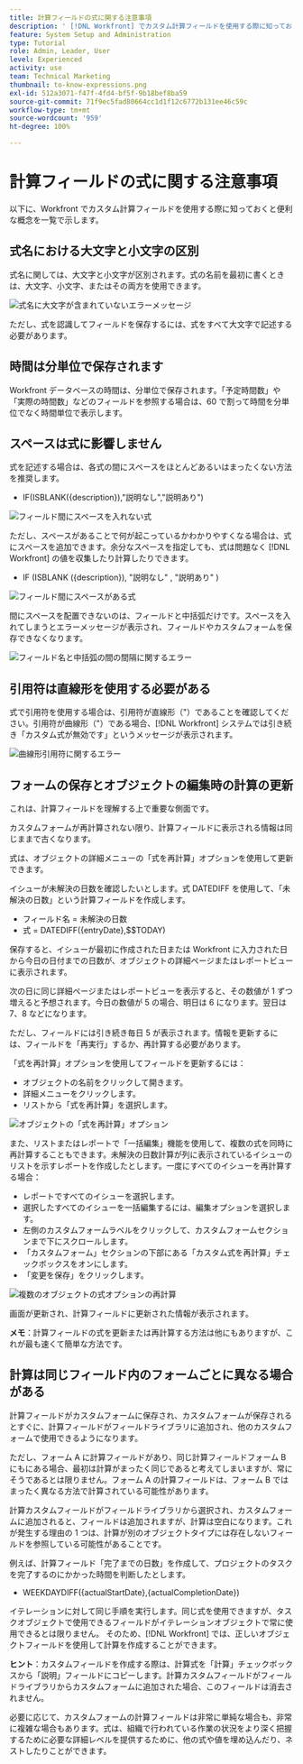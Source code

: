 ```yaml
---
title: 計算フィールドの式に関する注意事項
description: ' [!DNL Workfront] でカスタム計算フィールドを使用する際に知っておくと便利な概念を一覧で紹介します。'
feature: System Setup and Administration
type: Tutorial
role: Admin, Leader, User
level: Experienced
activity: use
team: Technical Marketing
thumbnail: to-know-expressions.png
exl-id: 512a3071-f47f-4fd4-bf5f-9b18bef8ba59
source-git-commit: 71f9ec5fad80664cc1d1f12c6772b131ee46c59c
workflow-type: tm+mt
source-wordcount: '959'
ht-degree: 100%

---
```


# 計算フィールドの式に関する注意事項

以下に、Workfront でカスタム計算フィールドを使用する際に知っておくと便利な概念を一覧で示します。

## 式名における大文字と小文字の区別

式名に関しては、大文字と小文字が区別されます。式の名前を最初に書くときは、大文字、小文字、またはその両方を使用できます。

![式名に大文字が含まれていないエラーメッセージ](assets/T2K01.png)

ただし、式を認識してフィールドを保存するには、式をすべて大文字で記述する必要があります。



## 時間は分単位で保存されます

Workfront データベースの時間は、分単位で保存されます。「予定時間数」や「実際の時間数」などのフィールドを参照する場合は、60 で割って時間を分単位でなく時間単位で表示します。

## スペースは式に影響しません

式を記述する場合は、各式の間にスペースをほとんどあるいはまったくない方法を推奨します。

* IF(ISBLANK({description}),&quot;説明なし&quot;,&quot;説明あり&quot;)

![フィールド間にスペースを入れない式](assets/T2K02.png)

ただし、スペースがあることで何が起こっているかわかりやすくなる場合は、式にスペースを追加できます。余分なスペースを指定しても、式は問題なく [!DNL Workfront] の値を収集したり計算したりできます。

* IF (ISBLANK ({description}), &quot;説明なし&quot; , &quot;説明あり&quot; )

![フィールド間にスペースがある式](assets/T2K03.png)

間にスペースを配置できないのは、フィールドと中括弧だけです。スペースを入れてしまうとエラーメッセージが表示され、フィールドやカスタムフォームを保存できなくなります。

![フィールド名と中括弧の間の間隔に関するエラー](assets/T2K04.png)

## 引用符は直線形を使用する必要がある

式で引用符を使用する場合は、引用符が直線形（&quot;）であることを確認してください。引用符が曲線形（&quot;）である場合、[!DNL Workfront] システムでは引き続き「カスタム式が無効です」というメッセージが表示されます。

![曲線形引用符に関するエラー](assets/T2K05.png)

## フォームの保存とオブジェクトの編集時の計算の更新

これは、計算フィールドを理解する上で重要な側面です。

カスタムフォームが再計算されない限り、計算フィールドに表示される情報は同じままで古くなります。

式は、オブジェクトの詳細メニューの「式を再計算」オプションを使用して更新できます。

イシューが未解決の日数を確認したいとします。式 DATEDIFF を使用して、「未解決の日数」という計算フィールドを作成します。

* フィールド名 = 未解決の日数
* 式 = DATEDIFF({entryDate},$$TODAY)

保存すると、イシューが最初に作成された日または Workfront に入力された日から今日の日付までの日数が、オブジェクトの詳細ページまたはレポートビューに表示されます。

次の日に同じ詳細ページまたはレポートビューを表示すると、その数値が 1 ずつ増えると予想されます。今日の数値が 5 の場合、明日は 6 になります。翌日は 7、8 などになります。

ただし、フィールドには引き続き毎日 5 が表示されます。情報を更新するには、フィールドを「再実行」するか、再計算する必要があります。

「式を再計算」オプションを使用してフィールドを更新するには：

* オブジェクトの名前をクリックして開きます。
* 詳細メニューをクリックします。
* リストから「式を再計算」を選択します。

![オブジェクトの「式を再計算」オプション](assets/T2K06.png)

また、リストまたはレポートで「一括編集」機能を使用して、複数の式を同時に再計算することもできます。未解決の日数計算が列に表示されているイシューのリストを示すレポートを作成したとします。一度にすべてのイシューを再計算する場合：

* レポートですべてのイシューを選択します。
* 選択したすべてのイシューを一括編集するには、編集オプションを選択します。
* 左側のカスタムフォームラベルをクリックして、カスタムフォームセクションまで下にスクロールします。
* 「カスタムフォーム」セクションの下部にある「カスタム式を再計算」チェックボックスをオンにします。
* 「変更を保存」をクリックします。

![複数のオブジェクトの式オプションの再計算](assets/T2K07.png)

画面が更新され、計算フィールドに更新された情報が表示されます。

**メモ**：計算フィールドの式を更新または再計算する方法は他にもありますが、これが最も速くて簡単な方法です。

## 計算は同じフィールド内のフォームごとに異なる場合がある

計算フィールドがカスタムフォームに保存され、カスタムフォームが保存されるとすぐに、計算フィールドがフィールドライブラリに追加され、他のカスタムフォームで使用できるようになります。

ただし、フォーム A に計算フィールドがあり、同じ計算フィールドフォーム B にもにある場合、最初は計算がまったく同じであると考えてしまいますが、常にそうであるとは限りません。フォーム A の計算フィールドは、フォーム B ではまったく異なる方法で計算されている可能性があります。

計算カスタムフィールドがフィールドライブラリから選択され、カスタムフォームに追加されると、フィールドは追加されますが、計算は空白になります。これが発生する理由の 1 つは、計算が別のオブジェクトタイプには存在しないフィールドを参照している可能性があることです。

例えば、計算フィールド「完了までの日数」を作成して、プロジェクトのタスクを完了するのにかかった時間を判断したとします。

* WEEKDAYDIFF({actualStartDate},{actualCompletionDate})

イテレーションに対して同じ手順を実行します。同じ式を使用できますが、タスクオブジェクトで使用できるフィールドがイテレーションオブジェクトで常に使用できるとは限りません。 そのため、[!DNL Workfront] では、正しいオブジェクトフィールドを使用して計算を作成することができます。

**ヒント**：カスタムフィールドを作成する際は、計算式を「計算」チェックボックスから「説明」フィールドにコピーします。計算カスタムフィールドがフィールドライブラリからカスタムフォームに追加された場合、このフィールドは消去されません。

必要に応じて、カスタムフォームの計算フィールドは非常に単純な場合も、非常に複雑な場合もあります。式は、組織で行われている作業の状況をより深く把握するために必要な詳細レベルを提供するために、他の式や値を埋め込んだり、ネストしたりことができます。

<!--Depending on the need, calculated fields in custom forms can be quite simple or very complex. Expressions can embed, or nest, other expressions and values to provide the level of detail needed to get a better picture of what is going on with the work being done at your organization. 

Most of the examples and exercises in this course have been relatively simple to provide a base understanding of the expressions most commonly used and how to build those expressions in a custom calculated field. 

Now you’re ready to start building your own calculated custom fields.-->
